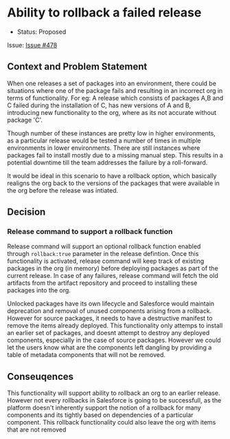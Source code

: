 # Ability to rollback a failed release

* Status: Proposed  <!-- optional -->


Issue: [Issue #478](https://github.com/dxatscale/sfpowerscripts/issues/478) <!-- optional -->

## Context and Problem Statement

When one releases a set of packages into an environment, there could be situations where one of the package fails and resulting in an incorrect org in
terms of functionality.
For eg: A release which consists of packages A,B and C failed during the installation of C, has new versions of A and B, introducing new functionality
to the org, where as its not accurate without package 'C'.  

Though number of these instances are pretty low in higher environments, as a particular release would be tested a number of times in multiple environments in lower environments. There are still instances where packages fail to install mostly due to a missing manual step. This results in a potential downtime till the team addresses the failure by a roll-forward.

It would be ideal in this scenario to have a rollback option, which basically realigns the org back to the versions of the packages that were available in the org before the release was intiated.

## Decision 

### Release command to support a rollback function

Release command will support an optional rollback function enabled through `rollback:true` parameter in the release defintion. Once this functionality is activated, release command will keep track of existing packages in the org (in memory) before deploying packages as part of the current release. In case of any failures, release command will fetch the old artifacts from the artifact repository and proceed to installing these packages into the org.

Unlocked packages have its own lifecycle and Salesforce would maintain deprecation and removal of unused components arising from a rollback. However for source packages, it needs to have a destructive manifest to remove the items already deployed. This functionality only attemps to install an earlier set of packages, and doesnt attempt to destroy any deployed components, especially in the case of source packages. However we could let the users know what are the components left dangling by providing a table of metadata components that will not be removed.

## Conseuqences <!-- optional --> 

This functionality will support ability to rollback an org to an earlier release. However not every rollbacks in Salesforce is going to be successfull, as the platform doesn't inherently support the notion of a rollback for many components and its tightly based on dependencies of a particular component. This rollback functionality could also leave the org with items that are not removed



<!-- markdownlint-disable-file MD013 -->
